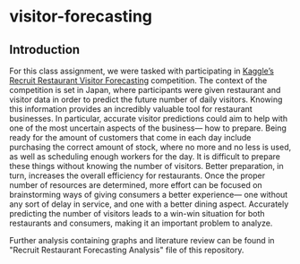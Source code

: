 # visitor-forecasting

## Introduction
For this class assignment, we were tasked with participating in [Kaggle’s Recruit Restaurant Visitor Forecasting](https://www.kaggle.com/c/recruit-restaurant-visitor-forecasting)
competition. The context of the competition is set in Japan, where participants
were given restaurant and visitor data in order to predict the future number of daily visitors.
Knowing this information provides an incredibly valuable tool for restaurant businesses. In
particular, accurate visitor predictions could aim to help with one of the most uncertain aspects
of the business— how to prepare.
Being ready for the amount of customers that come in each day include purchasing the
correct amount of stock, where no more and no less is used, as well as scheduling enough
workers for the day. It is difficult to prepare these things without knowing the number of visitors.
Better preparation, in turn, increases the overall efficiency for restaurants. Once the proper
number of resources are determined, more effort can be focused on brainstorming ways of giving
consumers a better experience— one without any sort of delay in service, and one with a better
dining aspect. Accurately predicting the number of visitors leads to a win-win situation for both
restaurants and consumers, making it an important problem to analyze.

Further analysis containing graphs and literature review can be found in "Recruit Restaurant Forecasting Analysis" file of this repository.
